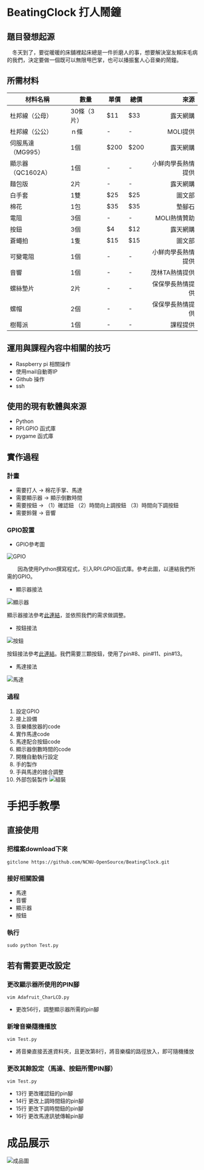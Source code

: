 # BeatingClock 打人鬧鐘

## 題目發想起源
  　冬天到了，要從暖暖的床舖裡起床總是一件折磨人的事，想要解決室友賴床毛病的我們，決定要做一個既可以無限甩巴掌，也可以播振奮人心音樂的鬧鐘。

## 所需材料
 材料名稱 | 數量 | 單價 | 總價 | 來源
------------ | ------------- | -------------| -------------| -------------:|
杜邦線（公母）|			30條（3片）|			$11|			$33|			露天網購|
杜邦線（公公）|			ｎ條|			-|			-|			MOLI提供|
伺服馬達（MG995）|			1個|			$200|			$200|			露天網購|
顯示器（QC1602A）|			1個|			-|			-|			小鮮肉學長熱情提供|
麵包版|			2片|			-|			-|			露天網購|
白手套|			1雙|			$25|			$25|		  圖文部|
棉花|			1包|			$35|			$35|			墊腳石|
電阻|			3個|			-|			-|			MOLI熱情贊助|
按鈕|			3個|			$4|			$12|			露天網購|
蒼蠅拍|			1隻|			$15|			$15|			圖文部|
可變電阻|			1個|			-|			-|			小鮮肉學長熱情提供|
音響|			1個|			-|			-|			茂林TA熱情提供|
螺絲墊片|			2片|			-|			-|			保保學長熱情提供|
螺帽|			2個|			-|			-|			保保學長熱情提供|
樹莓派|			1個|			-|			-|			課程提供|

## 運用與課程內容中相關的技巧
 - Raspberry pi 相關操作
 - 使用mail自動寄IP
 - Github 操作
 - ssh

## 使用的現有軟體與來源
 - Python
 - RPI.GPIO 函式庫
 - pygame 函式庫



## 實作過程
### 計畫
 - 需要打人 -> 棉花手掌、馬達
 - 需要顯示器 -> 顯示倒數時間
 - 需要按鈕 -> （1）確認鈕 （2）時間向上調按鈕 （3）時間向下調按鈕
 - 需要鈴聲 -> 音響

### GPIO設置

 - GPIO參考圖

 ![GPIO](https://github.com/NCNU-OpenSource/BeatingClock/raw/master/image/GPIO參考.png)

　　因為使用Python撰寫程式，引入RPI.GPIO函式庫。參考此圖，以連結我們所需的GPIO。
 - 顯示器接法

 ![顯示器](https://github.com/NCNU-OpenSource/BeatingClock/raw/master/image/顯示器連結.png)

 顯示器接法參考[此連結](http://raspberrypi.powersbrewery.com/project-10-16x2-lcd-alarm-clock-with-buzzer)，並依照我們的需求做調整。
 - 按鈕接法

 ![按鈕](https://github.com/NCNU-OpenSource/BeatingClock/raw/master/image/按鈕連結.jpg)

 按鈕接法參考[此連結](https://sites.google.com/site/raspberrypidiy/basic/gpioinput)。我們需要三顆按鈕，使用了pin#8、pin#11、pin#13。
 - 馬達接法

  ![馬達](https://github.com/NCNU-OpenSource/BeatingClock/raw/master/image/馬達連結.png)

### 過程
 1. 設定GPIO
 2. 接上設備
 3. 音樂播放器的code
 4. 實作馬達code
 5. 馬達配合按鈕code
 6. 顯示器倒數時間的code
 7. 開機自動執行設定
 8. 手的製作
 9. 手與馬達的接合調整
 10. 外部包裝製作
   ![組裝](https://github.com/NCNU-OpenSource/BeatingClock/raw/master/image/組裝.jpg)

# 手把手教學

## 直接使用

### 把檔案download下來
```
gitclone https://github.com/NCNU-OpenSource/BeatingClock.git
```
### 接好相關設備
 - 馬達
 - 音響
 - 顯示器
 - 按鈕

### 執行
```
sudo python Test.py
```

## 若有需要更改設定

### 更改顯示器所使用的PIN腳
```
vim Adafruit_CharLCD.py
```
 - 更改56行，調整顯示器所需的pin腳

### 新增音樂隨機播放
```
vim Test.py
```
 - 將音樂直接丟進資料夾，且更改第8行，將音樂檔的路徑放入，即可隨機播放

### 更改其餘設定（馬達、按鈕所需PIN腳）
```
vim Test.py
```
 - 13行 更改確認鈕的pin腳
 - 14行 更改上調時間鈕的pin腳
 - 15行 更改下調時間鈕的pin腳
 - 16行 更改馬達訊號傳輸pin腳  

# 成品展示
   ![成品圖](https://github.com/NCNU-OpenSource/BeatingClock/raw/master/image/成品圖.jpg)
